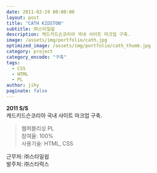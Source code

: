 ```yaml
---
date: 2011-02-19 00:00:00
layout: post
title: "CATH KIDSTON"
subtitle: ㈜스타일쉽
description: 캐드키드슨코리아 국내 사이트 마크업 구축.
image: /assets/img/portfolio/cath.jpg
optimized_image: /assets/img/portfolio/cath_thumb.jpg
category: project
category_encode: "구축"
tags:
  - CSS
  - HTML
  - PL
author: jihy
paginate: false
---
```


**2011 S/S** <br>
캐드키드슨코리아 국내 사이트 마크업 구축.

> 웹퍼블리싱 PL <br>
참여율: 100% <br>
사용기술: HTML, CSS

근무처: ㈜스타일쉽 <br>
발주처: ㈜스타럭스